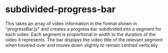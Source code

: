 # subdivided-progress-bar

This takes an array of video information in the format shown in "progressBar.js" and creates a progress bar subdivided into a segment for each video.
Each segment is proportional in width to the duration of the video it represents.
The bar displays the video title of the relevant segment when hovered over and moves down slightly to remain centred vertically
